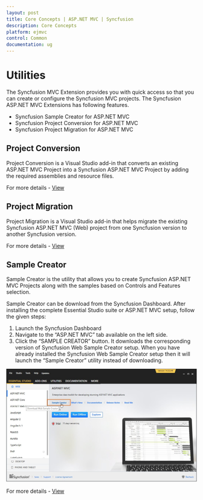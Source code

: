 ```yaml
---
layout: post
title: Core Concepts | ASP.NET MVC | Syncfusion
description: Core Concepts 
platform: ejmvc
control: Common 
documentation: ug
---
```


# Utilities

The Syncfusion MVC Extension provides you with quick access so that you can create or configure the Syncfusion MVC projects. The Syncfusion ASP.NET MVC Extensions has following features.

* Syncfusion Sample Creator for ASP.NET MVC
* Syncfusion Project Conversion for ASP.NET MVC
* Syncfusion Project Migration for ASP.NET MVC

## Project Conversion

Project Conversion is a Visual Studio add-in that converts an existing ASP.NET MVC Project into a Syncfusion ASP.NET MVC Project by adding the required assemblies and resource files.

For more details - [View](https://help.syncfusion.com/extension/aspnet-mvc-extension/project-conversion)

## Project Migration

Project Migration is a Visual Studio add-in that helps migrate the existing Syncfusion ASP.NET MVC (Web) project from one Syncfusion version to another Syncfusion version.

For more details - [View](https://help.syncfusion.com/extension/aspnet-mvc-extension/project-migration)

## Sample Creator

Sample Creator is the utility that allows you to create Syncfusion ASP.NET MVC Projects along with the samples based on Controls and Features selection.

Sample Creator can be download from the Syncfusion Dashboard. After installing the complete Essential Studio suite or ASP.NET MVC setup, follow the given steps:

1. Launch the Syncfusion Dashboard
2. Navigate to the “ASP.NET MVC” tab available on the left side.
3. Click the “SAMPLE CREATOR” button. It downloads the corresponding version of Syncfusion Web Sample Creator setup. When you have already installed the Syncfusion Web Sample Creator setup then it will launch the “Sample Creator” utility instead of downloading.

![](Utility_images/SampleCreator1.png)

For more details - [View](https://help.syncfusion.com/extension/aspnet-mvc-extension/sample-creator)